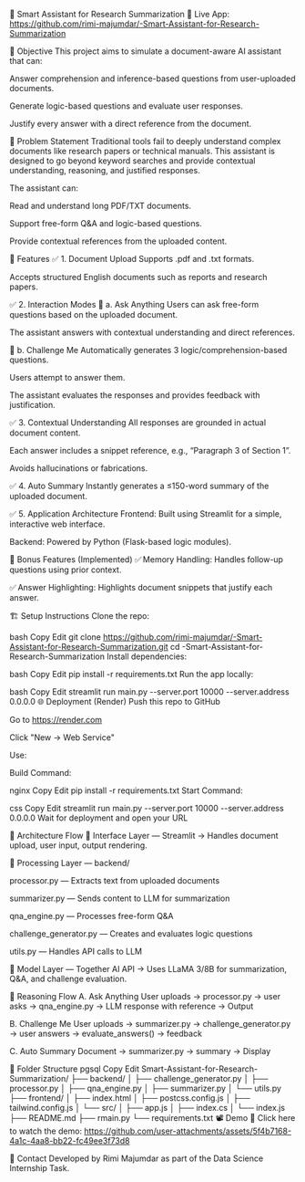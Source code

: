 🧠 Smart Assistant for Research Summarization
🔗 Live App: https://github.com/rimi-majumdar/-Smart-Assistant-for-Research-Summarization

📌 Objective
This project aims to simulate a document-aware AI assistant that can:

Answer comprehension and inference-based questions from user-uploaded documents.

Generate logic-based questions and evaluate user responses.

Justify every answer with a direct reference from the document.

🧩 Problem Statement
Traditional tools fail to deeply understand complex documents like research papers or technical manuals.
This assistant is designed to go beyond keyword searches and provide contextual understanding, reasoning, and justified responses.

The assistant can:

Read and understand long PDF/TXT documents.

Support free-form Q&A and logic-based questions.

Provide contextual references from the uploaded content.

🚀 Features
✅ 1. Document Upload
Supports .pdf and .txt formats.

Accepts structured English documents such as reports and research papers.

✅ 2. Interaction Modes
🔹 a. Ask Anything
Users can ask free-form questions based on the uploaded document.

The assistant answers with contextual understanding and direct references.

🔹 b. Challenge Me
Automatically generates 3 logic/comprehension-based questions.

Users attempt to answer them.

The assistant evaluates the responses and provides feedback with justification.

✅ 3. Contextual Understanding
All responses are grounded in actual document content.

Each answer includes a snippet reference, e.g., “Paragraph 3 of Section 1”.

Avoids hallucinations or fabrications.

✅ 4. Auto Summary
Instantly generates a ≤150-word summary of the uploaded document.

✅ 5. Application Architecture
Frontend: Built using Streamlit for a simple, interactive web interface.

Backend: Powered by Python (Flask-based logic modules).

🌟 Bonus Features (Implemented)
✅ Memory Handling: Handles follow-up questions using prior context.

✅ Answer Highlighting: Highlights document snippets that justify each answer.

🏗 Setup Instructions
Clone the repo:

bash
Copy
Edit
git clone https://github.com/rimi-majumdar/-Smart-Assistant-for-Research-Summarization.git
cd -Smart-Assistant-for-Research-Summarization
Install dependencies:

bash
Copy
Edit
pip install -r requirements.txt
Run the app locally:

bash
Copy
Edit
streamlit run main.py --server.port 10000 --server.address 0.0.0.0
🌐 Deployment (Render)
Push this repo to GitHub

Go to https://render.com

Click "New → Web Service"

Use:

Build Command:

nginx
Copy
Edit
pip install -r requirements.txt
Start Command:

css
Copy
Edit
streamlit run main.py --server.port 10000 --server.address 0.0.0.0
Wait for deployment and open your URL

🧠 Architecture Flow
📌 Interface Layer — Streamlit
→ Handles document upload, user input, output rendering.

📌 Processing Layer — backend/

processor.py — Extracts text from uploaded documents

summarizer.py — Sends content to LLM for summarization

qna_engine.py — Processes free-form Q&A

challenge_generator.py — Creates and evaluates logic questions

utils.py — Handles API calls to LLM

📌 Model Layer — Together AI API
→ Uses LLaMA 3/8B for summarization, Q&A, and challenge evaluation.

🎯 Reasoning Flow
A. Ask Anything
User uploads → processor.py → user asks → qna_engine.py → LLM response with reference → Output

B. Challenge Me
User uploads → summarizer.py → challenge_generator.py → user answers → evaluate_answers() → feedback

C. Auto Summary
Document → summarizer.py → summary → Display

📂 Folder Structure
pgsql
Copy
Edit
Smart-Assistant-for-Research-Summarization/
├── backend/
│   ├── challenge_generator.py
│   ├── processor.py
│   ├── qna_engine.py
│   ├── summarizer.py
│   └── utils.py
├── frontend/
│   ├── index.html
│   ├── postcss.config.js
│   ├── tailwind.config.js
│   └── src/
│       ├── app.js
│       ├── index.cs
│       └── index.js
├── README.md
├── rmain.py
└── requirements.txt
📽️ Demo
🎥 Click here to watch the demo:
https://github.com/user-attachments/assets/5f4b7168-4a1c-4aa8-bb22-fc49ee3f73d8

🧾 Contact
Developed by Rimi Majumdar as part of the Data Science Internship Task.
